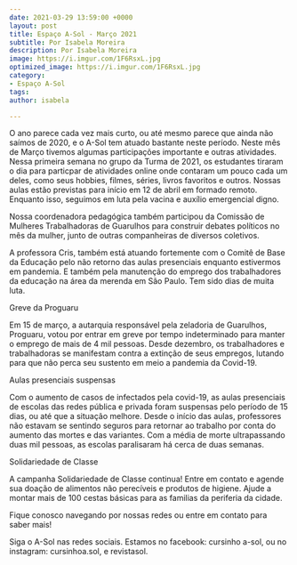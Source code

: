 ```yaml
---
date: 2021-03-29 13:59:00 +0000
layout: post
title: Espaço A-Sol - Março 2021
subtitle: Por Isabela Moreira
description: Por Isabela Moreira
image: https://i.imgur.com/1F6RsxL.jpg
optimized_image: https://i.imgur.com/1F6RsxL.jpg
category:
- Espaço A-Sol
tags: 
author: isabela

---
```

O ano parece cada vez mais curto, ou até mesmo parece que ainda não saímos de 2020, e o A-Sol tem atuado bastante neste período.
Neste mês de Março tivemos algumas participações importante e outras atividades.
Nessa primeira semana no grupo da Turma de 2021, os estudantes tiraram o dia para particpar de atividades online onde contaram um pouco cada um deles, como seus hobbies, filmes, séries, livros favoritos e outros. Nossas aulas estão previstas para início em 12 de abril em formado remoto. Enquanto isso, seguimos em luta pela vacina e auxílio emergencial digno.

Nossa coordenadora pedagógica também participou da Comissão de Mulheres Trabalhadoras de Guarulhos para construir debates políticos no mês da mulher, junto de outras companheiras de diversos coletivos.

A professora Cris, também está atuando fortemente com o Comitê de Base da Educação pelo não retorno das aulas presenciais enquanto estivermos em pandemia. E também pela manutenção do emprego dos trabalhadores da educação na área da merenda em São Paulo. Tem sido dias de muita luta.

   
Greve da Proguaru

Em 15 de março, a autarquia responsável pela zeladoria de Guarulhos, Proguaru, votou por entrar em greve por tempo indeterminado para manter o emprego de mais de 4 mil pessoas. Desde dezembro, os trabalhadores e trabalhadoras se manifestam contra a extinção de seus empregos, lutando para que não perca seu sustento em meio a pandemia da Covid-19. 

Aulas presenciais suspensas

Com o aumento de casos de infectados pela covid-19, as aulas presenciais de escolas das redes pública e privada foram suspensas pelo período de 15 dias, ou até que a situação melhore. Desde o início das aulas, professores não estavam se sentindo seguros para retornar ao trabalho por conta do aumento das mortes e das variantes. Com a média de morte ultrapassando duas mil pessoas, as escolas paralisaram há cerca de duas semanas.

Solidariedade de Classe

A campanha Solidariedade de Classe continua! Entre em contato e agende sua doação de alimentos não perecíveis e produtos de higiene. Ajude a montar mais de 100 cestas básicas para as familias da periferia da cidade.

Fique conosco navegando por nossas redes ou entre em contato para saber mais!

Siga o A-Sol nas redes sociais. Estamos no facebook: cursinho a-sol, ou no instagram: cursinhoa.sol, e revistasol.
